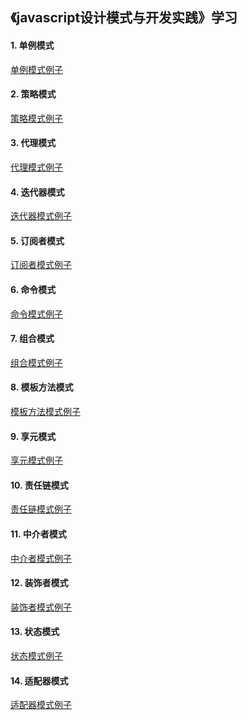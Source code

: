 ## 《javascript设计模式与开发实践》学习

#### 1. 单例模式
<a href='./design_pattern/01-singleton.js'>单例模式例子</a>   

#### 2. 策略模式   
<a href='./design_pattern/02-strategy.js'>策略模式例子</a>   

#### 3. 代理模式
<a href='./design_pattern/03-proxy.js'>代理模式例子</a>   

#### 4. 迭代器模式
<a href='./design_pattern/04-iterator.js'>迭代器模式例子</a>   

#### 5. 订阅者模式
<a href='./design_pattern/05-sub_pub.js'>订阅者模式例子</a>   

#### 6. 命令模式
<a href='./design_pattern/06-command.js'>命令模式例子</a>   

#### 7. 组合模式
<a href='./design_pattern/07-component.js'>组合模式例子</a>   

#### 8. 模板方法模式
<a href='./design_pattern/08-template-method.js'>模板方法模式例子</a>   

#### 9. 享元模式
<a href='./design_pattern/09-flyweight.js'>享元模式例子</a>   

#### 10. 责任链模式
<a href='./design_pattern/10-responsibility-chain.js'>责任链模式例子</a>   

#### 11. 中介者模式
<a href='./design_pattern/11-mediator.js'>中介者模式例子</a>   

#### 12. 装饰者模式
<a href='./design_pattern/12-decorator.js'>装饰者模式例子</a>   

#### 13. 状态模式
<a href='./design_pattern/13-state.js'>状态模式例子</a>   

#### 14. 适配器模式
<a href='./design_pattern/14-adaptor.js'>适配器模式例子</a>   

